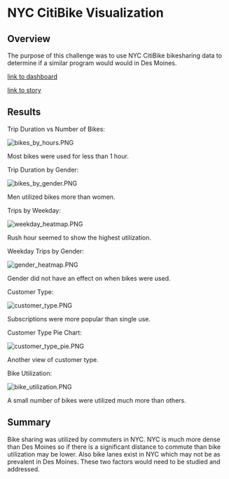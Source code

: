 # NYC CitiBike Visualization

## Overview

The purpose of this challenge was to use NYC CitiBike bikesharing data to determine if a similar program would would in Des Moines.

[link to dashboard](https://public.tableau.com/app/profile/matthew.watts7710/viz/Bikesharing_16620696486250/NYCCitiBikeDashboard "link to dashboard")

[link to story](https://public.tableau.com/app/profile/matthew.watts7710/viz/Citibike_Challenge_16620769265610/NYCBikesharingData?publish=yes "link to story")

## Results

Trip Duration vs Number of Bikes:

![bikes_by_hours.PNG](https://github.com/mcwatts88/Bikesharing/blob/main/Resources/bikes_by_hours.PNG)

Most bikes were used for less than 1 hour.

Trip Duration by Gender:

![bikes_by_gender.PNG](https://github.com/mcwatts88/Bikesharing/blob/main/Resources/bikes_by_gender.PNG)

Men utilized bikes more than women.

Trips by Weekday:

![weekday_heatmap.PNG](https://github.com/mcwatts88/Bikesharing/blob/main/Resources/weekday_heatmap.PNG)

Rush hour seemed to show the highest utilization.

Weekday Trips by Gender:

![gender_heatmap.PNG](https://github.com/mcwatts88/Bikesharing/blob/main/Resources/gender_heatmap.PNG)

Gender did not have an effect on when bikes were used.

Customer Type:

![customer_type.PNG](https://github.com/mcwatts88/Bikesharing/blob/main/Resources/customer_type.PNG)

Subscriptions were more popular than single use.

Customer Type Pie Chart:

![customer_type_pie.PNG](https://github.com/mcwatts88/Bikesharing/blob/main/Resources/customer_type_pie.PNG)

Another view of customer type.

Bike Utilization:

![bike_utilization.PNG](https://github.com/mcwatts88/Bikesharing/blob/main/Resources/bike_utilization.PNG)

A small number of bikes were utilized much more than others.

## Summary

Bike sharing was utilized by commuters in NYC. NYC is much more dense than Des Moines so if there is a significant distance to commute than bike utilization may be lower. Also bike lanes exist in NYC which may not be as prevalent in Des Moines. These two factors would need to be studied and addressed.